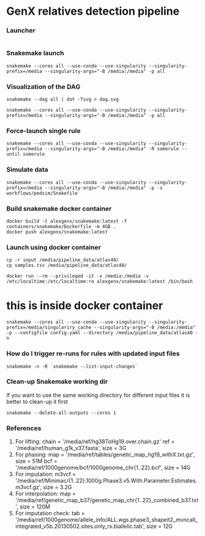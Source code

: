 # GenX relatives detection pipeline

### Launcher

```text

```

### Snakemake launch

    snakemake --cores all --use-conda --use-singularity --singularity-prefix=/media --singularity-args="-B /media:/media" -p all

### Visualization of the DAG

    snakemake --dag all | dot -Tsvg > dag.svg

```shell script
snakemake --cores all --use-conda --use-singularity --singularity-prefix=/media --singularity-args="-B /media:/media" -p all
```

### Force-launch single rule

```shell script
snakemake --cores all --use-conda --use-singularity --singularity-prefix=/media --singularity-args="-B /media:/media" -R somerule --until somerule
```

### Simulate data

```shell script
snakemake --cores all --use-conda --use-singularity --singularity-prefix=/media --singularity-args="-B /media:/media" -p -s workflows/pedsim/Snakefile
```

### Build snakemake docker container

```shell script
docker build -t alexgenx/snakemake:latest -f containers/snakemake/Dockerfile -m 4GB .
docker push alexgenx/snakemake:latest
```

### Launch using docker container

```shell script
cp -r input /media/pipeline_data/atlas40/
cp samples.tsv /media/pipeline_data/atlas40/

docker run --rm --privileged -it -v /media:/media -v /etc/localtime:/etc/localtime:ro alexgenx/snakemake:latest /bin/bash
```

# this is inside docker container

```shell script
snakemake --cores all --use-conda --use-singularity --singularity-prefix=/media/singulariry_cache --singularity-args="-B /media:/media" -p --configfile config.yaml --directory /media/pipeline_data/atlas40 -n
```

### How do I trigger re-runs for rules with updated input files

```shell script
snakemake -n -R `snakemake --list-input-changes`
```

### Clean-up Snakemake working dir

If you want to use the same working directory for different input files it is better to clean-up it first

```shell script
snakemake --delete-all-outputs --cores 1
```

### References

1. For lifting:
    chain = '/media/ref/hg38ToHg19.over.chain.gz'
    ref = '/media/ref/human_g1k_v37.fasta', size = 3G
2. For phasing:
    map = '/media/ref/tables/genetic_map_hg19_withX.txt.gz', size = 51M
    bcf = '/media/ref/1000genome/bcf/1000genome_chr{1..22}.bcf', size = 14G 
3. For imputation:
    m3vcf = '/media/ref/Minimac/{1..22}.1000g.Phase3.v5.With.Parameter.Estimates.m3vcf.gz', size = 3.2G 
4. For interpolation:
    map = '/media/ref/genetic_map_b37/genetic_map_chr{1..22}_combined_b37.txt', size = 120M 
5. For imputation check:
    tab = '/media/ref/1000genome/allele_info/ALL.wgs.phase3_shapeit2_mvncall_integrated_v5b.20130502.sites.only_rs.biallelic.tab', size = 12G
    